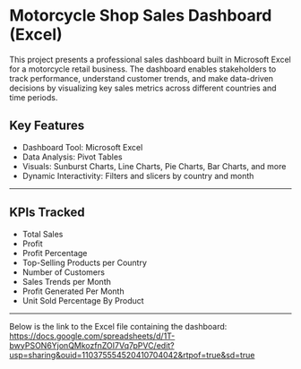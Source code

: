 # Motorcycle Shop Sales Dashboard (Excel)

This project presents a professional sales dashboard built in Microsoft Excel for a motorcycle retail business. The dashboard enables stakeholders to track performance, understand customer trends, and make data-driven decisions by visualizing key sales metrics across different countries and time periods.


## Key Features

- Dashboard Tool: Microsoft Excel  
- Data Analysis: Pivot Tables  
- Visuals: Sunburst Charts, Line Charts, Pie Charts, Bar Charts, and more  
- Dynamic Interactivity: Filters and slicers by country and month

---

## KPIs Tracked

- Total Sales
- Profit
- Profit Percentage
- Top-Selling Products per Country
- Number of Customers
- Sales Trends per Month
- Profit Generated Per Month
- Unit Sold Percentage By Product

---


Below is the link to the Excel file containing the dashboard: https://docs.google.com/spreadsheets/d/1T-bwyPSON6YjonQMkozfnZOI7Vq7pPVC/edit?usp=sharing&ouid=110375554520410704042&rtpof=true&sd=true 




